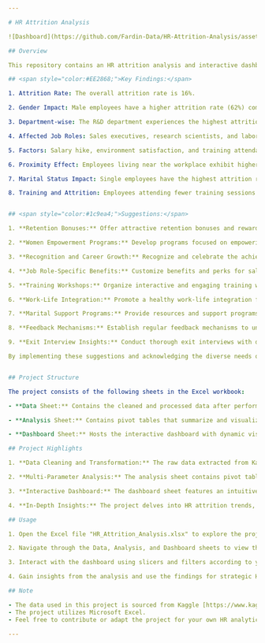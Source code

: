 ```yaml
---

# HR Attrition Analysis

![Dashboard](https://github.com/Fardin-Data/HR-Attrition-Analysis/assets/137788371/3540d1e6-ed56-44fc-9ca5-cb6e1186d58a)

## Overview

This repository contains an HR attrition analysis and interactive dashboard project built in Microsoft Excel. The project aims to explore and analyze employee attrition data sourced from Kaggle, providing valuable insights to HR professionals and management.

## <span style="color:#EE2868;">Key Findings:</span>

1. Attrition Rate: The overall attrition rate is 16%.

2. Gender Impact: Male employees have a higher attrition rate (62%) compared to females (38%).

3. Department-wise: The R&D department experiences the highest attrition.

4. Affected Job Roles: Sales executives, research scientists, and laboratory technicians show higher attrition.

5. Factors: Salary hike, environment satisfaction, and training attendance influence attrition.

6. Proximity Effect: Employees living near the workplace exhibit higher attrition.

7. Marital Status Impact: Single employees have the highest attrition rate, followed by married employees.

8. Training and Attrition: Employees attending fewer training sessions exhibit higher attrition.


## <span style="color:#1c9ea4;">Suggestions:</span>

1. **Retention Bonuses:** Offer attractive retention bonuses and rewards for high-performing male employees, creating a strong incentive to stay with the organization and fostering loyalty.

2. **Women Empowerment Programs:** Develop programs focused on empowering female employees, providing mentorship and leadership opportunities to enhance their career progression and loyalty.

3. **Recognition and Career Growth:** Recognize and celebrate the achievements of employees in the R&D department, ensuring their contributions are acknowledged and providing clear paths for career advancement.

4. **Job Role-Specific Benefits:** Customize benefits and perks for sales executives, research scientists, and laboratory technicians, ensuring their needs are met and fostering a sense of belonging.

5. **Training Workshops:** Organize interactive and engaging training workshops that cater to diverse learning styles, motivating employees of all backgrounds to participate and grow professionally.

6. **Work-Life Integration:** Promote a healthy work-life integration for employees living nearby, offering flexible working hours and remote work options when possible.

7. **Marital Support Programs:** Provide resources and support programs for single employees, married employees, and those going through life changes like divorce, to help them navigate work and personal life effectively.

8. **Feedback Mechanisms:** Establish regular feedback mechanisms to understand employee concerns and act promptly to improve overall job satisfaction and retention.

9. **Exit Interview Insights:** Conduct thorough exit interviews with departing employees to gather valuable feedback and insights into the reasons for attrition.

By implementing these suggestions and acknowledging the diverse needs of employees, the organization can create a more inclusive and engaged workforce, leading to reduced attrition and increased overall productivity.


## Project Structure

The project consists of the following sheets in the Excel workbook:

- **Data Sheet:** Contains the cleaned and processed data after performing data cleaning, merging, and transformations using Power Query. The raw data, originally in three separate sheets, has been consolidated and enriched with new columns for analysis purposes.

- **Analysis Sheet:** Contains pivot tables that summarize and visualize key insights from the cleaned data. It presents correlations between employee attrition and various parameters, including salary hikes, performance ratings, department-wise attrition, and other relevant factors impacting attrition.

- **Dashboard Sheet:** Hosts the interactive dashboard with dynamic visualizations and slicers. The dashboard utilizes the cleaned data to present key findings and allow users to interactively explore the data.

## Project Highlights

1. **Data Cleaning and Transformation:** The raw data extracted from Kaggle, distributed across multiple sheets, has been cleaned, merged, and processed using Power Query. This ensures data integrity and accuracy for analysis.

2. **Multi-Parameter Analysis:** The analysis sheet contains pivot tables exploring various parameters influencing attrition, such as salary hikes, performance ratings, department-wise attrition, and more. This comprehensive approach provides a deeper understanding of employee churn patterns.

3. **Interactive Dashboard:** The dashboard sheet features an intuitive and interactive interface, allowing users to filter and visualize data through slicers, charts, and graphs. It enables HR professionals and management to gain actionable insights.

4. **In-Depth Insights:** The project delves into HR attrition trends, identifies potential risk areas, and highlights opportunities for employee retention strategies. The visualization of data aids in better decision-making.

## Usage

1. Open the Excel file "HR_Attrition_Analysis.xlsx" to explore the project.

2. Navigate through the Data, Analysis, and Dashboard sheets to view the cleaned data, analysis, and interactive visualizations.

3. Interact with the dashboard using slicers and filters according to your preferences.

4. Gain insights from the analysis and use the findings for strategic HR decision-making.

## Note

- The data used in this project is sourced from Kaggle [https://www.kaggle.com/datasets/vjchoudhary7/hr-analytics-case-study].
- The project utilizes Microsoft Excel.
- Feel free to contribute or adapt the project for your own HR analytics needs.

---
```

